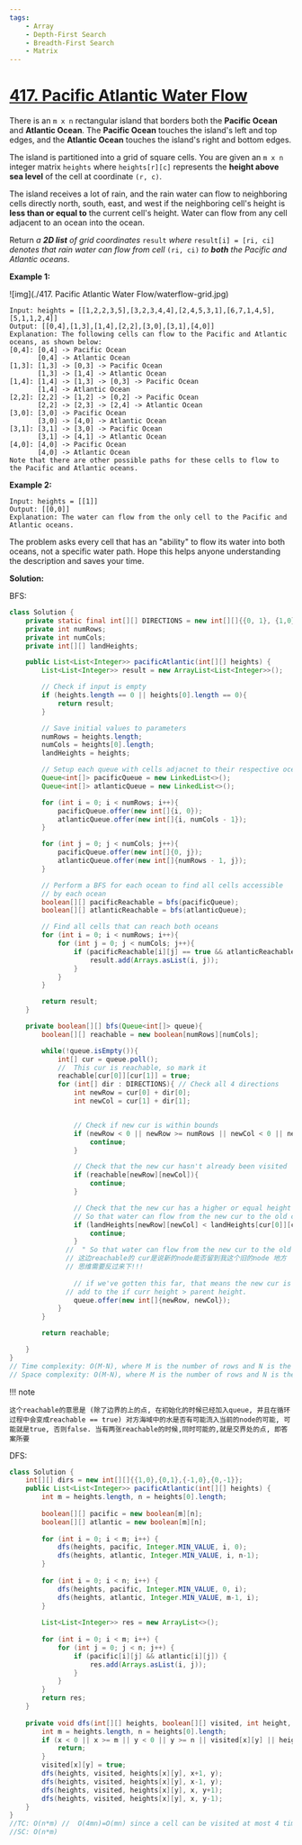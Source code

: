 ```yaml
---
tags:
    - Array
    - Depth-First Search
    - Breadth-First Search
    - Matrix
---
```


# [417. Pacific Atlantic Water Flow](https://leetcode.com/problems/pacific-atlantic-water-flow/)

There is an `m x n` rectangular island that borders both the **Pacific Ocean** and **Atlantic Ocean**. The **Pacific Ocean** touches the island's left and top edges, and the **Atlantic Ocean** touches the island's right and bottom edges.

The island is partitioned into a grid of square cells. You are given an `m x n` integer matrix `heights` where `heights[r][c]` represents the **height above sea level** of the cell at coordinate `(r, c)`.

The island receives a lot of rain, and the rain water can flow to neighboring cells directly north, south, east, and west if the neighboring cell's height is **less than or equal to** the current cell's height. Water can flow from any cell adjacent to an ocean into the ocean.

Return *a **2D list** of grid coordinates* `result` *where* `result[i] = [ri, ci]` *denotes that rain water can flow from cell* `(ri, ci)` *to **both** the Pacific and Atlantic oceans*.

 

**Example 1:**

![img](./417. Pacific Atlantic Water Flow/waterflow-grid.jpg)

```
Input: heights = [[1,2,2,3,5],[3,2,3,4,4],[2,4,5,3,1],[6,7,1,4,5],[5,1,1,2,4]]
Output: [[0,4],[1,3],[1,4],[2,2],[3,0],[3,1],[4,0]]
Explanation: The following cells can flow to the Pacific and Atlantic oceans, as shown below:
[0,4]: [0,4] -> Pacific Ocean 
       [0,4] -> Atlantic Ocean
[1,3]: [1,3] -> [0,3] -> Pacific Ocean 
       [1,3] -> [1,4] -> Atlantic Ocean
[1,4]: [1,4] -> [1,3] -> [0,3] -> Pacific Ocean 
       [1,4] -> Atlantic Ocean
[2,2]: [2,2] -> [1,2] -> [0,2] -> Pacific Ocean 
       [2,2] -> [2,3] -> [2,4] -> Atlantic Ocean
[3,0]: [3,0] -> Pacific Ocean 
       [3,0] -> [4,0] -> Atlantic Ocean
[3,1]: [3,1] -> [3,0] -> Pacific Ocean 
       [3,1] -> [4,1] -> Atlantic Ocean
[4,0]: [4,0] -> Pacific Ocean 
       [4,0] -> Atlantic Ocean
Note that there are other possible paths for these cells to flow to the Pacific and Atlantic oceans.
```

**Example 2:**

```
Input: heights = [[1]]
Output: [[0,0]]
Explanation: The water can flow from the only cell to the Pacific and Atlantic oceans.
```



The problem asks every cell that has an "ability" to flow its water into both oceans, not a specific water path. Hope this helps anyone understanding the description and saves your time.

**Solution:**

BFS:

```java
class Solution {
    private static final int[][] DIRECTIONS = new int[][]{{0, 1}, {1,0}, {-1,0}, {0, -1}};
    private int numRows;
    private int numCols;
    private int[][] landHeights;

    public List<List<Integer>> pacificAtlantic(int[][] heights) {
        List<List<Integer>> result = new ArrayList<List<Integer>>();

        // Check if input is empty
        if (heights.length == 0 || heights[0].length == 0){
            return result;
        }

        // Save initial values to parameters
        numRows = heights.length;
        numCols = heights[0].length;
        landHeights = heights;

        // Setup each queue with cells adjacnet to their respective ocean
        Queue<int[]> pacificQueue = new LinkedList<>();
        Queue<int[]> atlanticQueue = new LinkedList<>();

        for (int i = 0; i < numRows; i++){
            pacificQueue.offer(new int[]{i, 0});
            atlanticQueue.offer(new int[]{i, numCols - 1});
        }

        for (int j = 0; j < numCols; j++){
            pacificQueue.offer(new int[]{0, j});
            atlanticQueue.offer(new int[]{numRows - 1, j});
        }

        // Perform a BFS for each ocean to find all cells accessible 
        // by each ocean
        boolean[][] pacificReachable = bfs(pacificQueue);
        boolean[][] atlanticReachable = bfs(atlanticQueue);

        // Find all cells that can reach both oceans
        for (int i = 0; i < numRows; i++){
            for (int j = 0; j < numCols; j++){
                if (pacificReachable[i][j] == true && atlanticReachable[i][j] == true){
                    result.add(Arrays.asList(i, j));
                }
            }
        }

        return result;
    }

    private boolean[][] bfs(Queue<int[]> queue){
        boolean[][] reachable = new boolean[numRows][numCols];

        while(!queue.isEmpty()){
            int[] cur = queue.poll();
            //  This cur is reachable, so mark it
            reachable[cur[0]][cur[1]] = true;
            for (int[] dir : DIRECTIONS){ // Check all 4 directions
                int newRow = cur[0] + dir[0];
                int newCol = cur[1] + dir[1];


                // Check if new cur is within bounds
                if (newRow < 0 || newRow >= numRows || newCol < 0 || newCol >= numCols){
                    continue;
                }

                // Check that the new cur hasn't already been visited
                if (reachable[newRow][newCol]){
                    continue;
                }

                // Check that the new cur has a higher or equal height
                // So that water can flow from the new cur to the old cur
                if (landHeights[newRow][newCol] < landHeights[cur[0]][cur[1]]){
                    continue;
                }
              //  " So that water can flow from the new cur to the old cur " 
              // 这边reachable的 cur是说新的node能否留到我这个旧的node 地方
              // 思维需要反过来下!!!            
              
                // if we've gotten this far, that means the new cur is reachable
              // add to the if curr height > parent height.
                queue.offer(new int[]{newRow, newCol});
            }
        }

        return reachable;

    }
}
// Time complexity: O(M⋅N), where M is the number of rows and N is the number of columns.
// Space complexity: O(M⋅N), where M is the number of rows and N is the number of columns.

```


!!! note
	
	这个reachable的意思是 (除了边界的上的点, 在初始化的时候已经加入queue, 并且在循环过程中会变成reachable == true) 对方海域中的水是否有可能流入当前的node的可能, 可能就是true, 否则false. 当有两张reachable的时候,同时可能的,就是交界处的点, 即答案所要



DFS:

```java
class Solution {
    int[][] dirs = new int[][]{{1,0},{0,1},{-1,0},{0,-1}};
    public List<List<Integer>> pacificAtlantic(int[][] heights) {
        int m = heights.length, n = heights[0].length;
        
        boolean[][] pacific = new boolean[m][n];
        boolean[][] atlantic = new boolean[m][n];
        
        for (int i = 0; i < m; i++) {
            dfs(heights, pacific, Integer.MIN_VALUE, i, 0);
            dfs(heights, atlantic, Integer.MIN_VALUE, i, n-1);
        }
        
        for (int i = 0; i < n; i++) {
            dfs(heights, pacific, Integer.MIN_VALUE, 0, i);
            dfs(heights, atlantic, Integer.MIN_VALUE, m-1, i);
        }
        
        List<List<Integer>> res = new ArrayList<>();
        
        for (int i = 0; i < m; i++) {
            for (int j = 0; j < n; j++) {
                if (pacific[i][j] && atlantic[i][j]) {
                    res.add(Arrays.asList(i, j));
                }
            }
        }
        return res;
    }
    
    private void dfs(int[][] heights, boolean[][] visited, int height, int x, int y) {
        int m = heights.length, n = heights[0].length;
        if (x < 0 || x >= m || y < 0 || y >= n || visited[x][y] || height > heights[x][y]) {
            return;
        }
        visited[x][y] = true;
        dfs(heights, visited, heights[x][y], x+1, y);
        dfs(heights, visited, heights[x][y], x-1, y);
        dfs(heights, visited, heights[x][y], x, y+1);
        dfs(heights, visited, heights[x][y], x, y-1);
    }
}
//TC: O(n*m) //  O(4mn)=O(mn) since a cell can be visited at most 4 times.
//SC: O(n*m)
```


